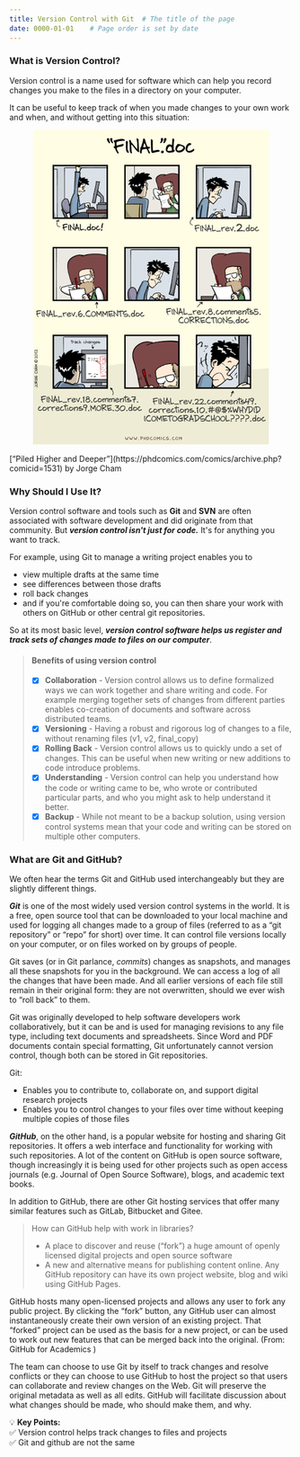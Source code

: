 ```yaml
---
title: Version Control with Git  # The title of the page
date: 0000-01-01    # Page order is set by date
---
```


### What is Version Control?
Version control is a name used for software which can help you record changes you make to the files in a directory on your computer.

It can be useful to keep track of when you made changes to your own work and when, and without getting into this situation:

<p align="center">
  <img src="./assets/images/phdcomics_final.png">
</p>
[“Piled Higher and Deeper”](https://phdcomics.com/comics/archive.php?comicid=1531) by Jorge Cham

### Why Should I Use It?
Version control software and tools such as __Git__ and __SVN__ are often associated with software development and did originate from that community. But __*version control isn't just for code.*__ It's for anything you want to track.

For example, using Git to manage a writing project enables you to
* view multiple drafts at the same time
* see differences between those drafts
* roll back changes
* and if you're comfortable doing so, you can then share your work with others on GitHub or other central git repositories.

So at its most basic level, __*version control software helps us register and track sets of changes made to files on our computer*__.


> #### Benefits of using version control
> - [x] __Collaboration__ - Version control allows us to define formalized ways we can work together and share writing and code. For example merging together sets of changes from different parties enables co-creation of documents and software across distributed teams.
> - [x] __Versioning__ - Having a robust and rigorous log of changes to a file, without renaming files (v1, v2, final_copy)
> - [x] __Rolling Back__ - Version control allows us to quickly undo a set of changes. This can be useful when new writing or new additions to code introduce problems.
> - [x] __Understanding__ - Version control can help you understand how the code or writing came to be, who wrote or contributed particular parts, and who you might ask to help understand it better.
> - [x] __Backup__ - While not meant to be a backup solution, using version control systems mean that your code and writing can be stored on multiple other computers.




### What are Git and GitHub?
We often hear the terms Git and GitHub used interchangeably but they are slightly different things.

**_Git_** is one of the most widely used version control systems in the world. It is a free, open source tool that can be downloaded to your local machine and used for logging all changes made to a group of files (referred to as a “git repository” or “repo” for short) over time. It can control file versions locally on your computer, or on files worked on by groups of people.

Git saves (or in Git parlance, _commits_) changes as snapshots, and manages all these snapshots for you in the background. We can access a log of all the changes that have been made. And all earlier versions of each file still remain in their original form: they are not overwritten, should we ever wish to “roll back” to them.

Git was originally developed to help software developers work collaboratively, but it can be and is used for managing revisions to any file type, including text documents and spreadsheets. Since Word and PDF documents contain special formatting, Git unfortunately cannot version control, though both can be stored in Git repositories.

Git:
* Enables you to contribute to, collaborate on, and support digital research projects
* Enables you to control changes to your files over time without keeping multiple copies of those files

**_GitHub_**, on the other hand, is a popular website for hosting and sharing Git repositories. It offers a web interface and functionality for working with such repositories. A lot of the content on GitHub is open source software, though increasingly it is being used for other projects such as open access journals (e.g. Journal of Open Source Software), blogs, and academic text books.

In addition to GitHub, there are other Git hosting services that offer many similar features such as GitLab, Bitbucket and Gitee.

> How can GitHub help with work in libraries?
>
> * A place to discover and reuse (“fork”) a huge amount of openly licensed digital projects and open source software
> * A new and alternative means for publishing content online. Any GitHub repository can have its own project website, blog and wiki using GitHub Pages.

GitHub hosts many open-licensed projects and allows any user to fork any public project. By clicking the “fork” button, any GitHub user can almost instantaneously create their own version of an existing project. That “forked” project can be used as the basis for a new project, or can be used to work out new features that can be merged back into the original. (From: GitHub for Academics )

The team can choose to use Git by itself to track changes and resolve conflicts or they can choose to use GitHub to host the project so that users can collaborate and review changes on the Web. Git will preserve the original metadata as well as all edits. GitHub will facilitate discussion about what changes should be made, who should make them, and why.

💡 **Key Points:**  
✅ Version control helps track changes to files and projects  
✅ Git and github are not the same
